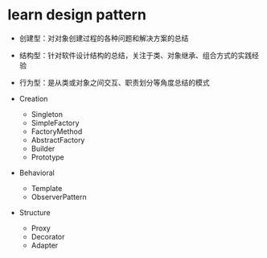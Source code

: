 # learn design pattern
- 创建型：对对象创建过程的各种问题和解决方案的总结
- 结构型：针对软件设计结构的总结，关注于类、对象继承、组合方式的实践经验
- 行为型：是从类或对象之间交互、职责划分等角度总结的模式


- Creation
	- Singleton
	- SimpleFactory
	- FactoryMethod
	- AbstractFactory
	- Builder
	- Prototype 
- Behavioral
	- Template
	- ObserverPattern 
- Structure
	- Proxy
	- Decorator
	- Adapter 
